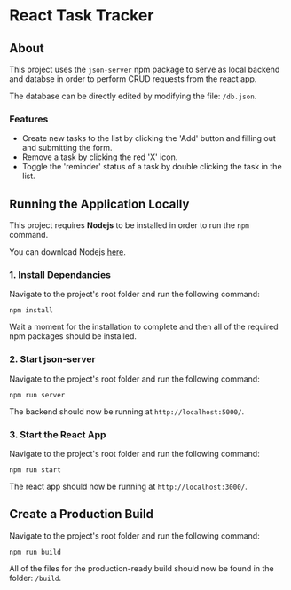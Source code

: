 # React Task Tracker

## About

This project uses the `json-server` npm package to serve as local backend and databse in order to perform CRUD requests from the react app.

The database can be directly edited by modifying the file: `/db.json`.

### Features

- Create new tasks to the list by clicking the 'Add' button and filling out and submitting the form.
- Remove a task by clicking the red 'X' icon.
- Toggle the 'reminder' status of a task by double clicking the task in the list.

## Running the Application Locally

This project requires **Nodejs** to be installed in order to run the `npm` command.

You can download Nodejs [here](https://nodejs.org).

### 1. Install Dependancies
Navigate to the project's root folder and run the following command:
```
npm install
```
Wait a moment for the installation to complete and then all of the required npm packages should be installed.

### 2. Start json-server
Navigate to the project's root folder and run the following command:
```
npm run server
```
The backend should now be running at `http://localhost:5000/`.

### 3. Start the React App
Navigate to the project's root folder and run the following command:
```
npm run start
```
The react app should now be running at `http://localhost:3000/`.

## Create a Production Build
Navigate to the project's root folder and run the following command:
```
npm run build
```
All of the files for the production-ready build should now be found in the folder: `/build`.